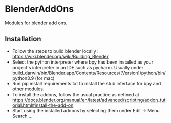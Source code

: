 # BlenderAddOns

Modules for blender add ons.


Installation
-------------

- Follow the steps to build blender locally : 
https://wiki.blender.org/wiki/Building_Blender
- Select the python interpreter where bpy has been installed as your project's interpreter in an IDE such as pycharm. 
Usually under build_darwin/bin/Blender.app/Contents/Resources/[Version]/python/bin/python3.9 (for mac)
- Run pip install requirements.txt to install the stub interface for bpy and other modules.
- To install the addons, follow the usual practice as defined at
https://docs.blender.org/manual/en/latest/advanced/scripting/addon_tutorial.html#install-the-add-on
- Start using the installed addons by selecting them under Edit -> Menu Search ...


